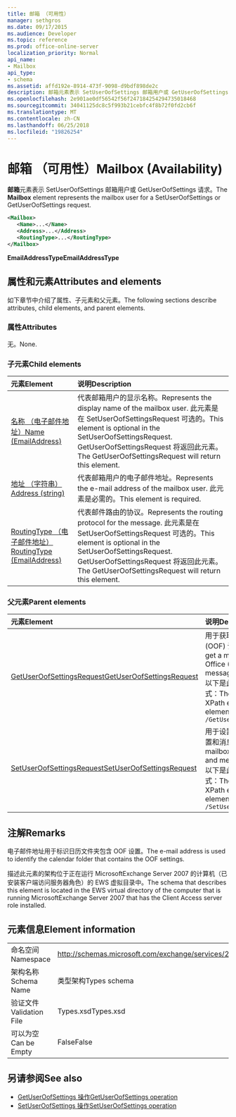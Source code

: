 ```yaml
---
title: 邮箱 （可用性）
manager: sethgros
ms.date: 09/17/2015
ms.audience: Developer
ms.topic: reference
ms.prod: office-online-server
localization_priority: Normal
api_name:
- Mailbox
api_type:
- schema
ms.assetid: affd192e-8914-473f-9098-d9bdf898de2c
description: 邮箱元素表示 SetUserOofSettings 邮箱用户或 GetUserOofSettings 请求。
ms.openlocfilehash: 2e901ae0df56542f56f247184254294735018468
ms.sourcegitcommit: 34041125dc8c5f993b21cebfc4f8b72f0fd2cb6f
ms.translationtype: MT
ms.contentlocale: zh-CN
ms.lasthandoff: 06/25/2018
ms.locfileid: "19826254"
---
```

# <a name="mailbox-availability"></a><span data-ttu-id="f35dc-103">邮箱 （可用性）</span><span class="sxs-lookup"><span data-stu-id="f35dc-103">Mailbox (Availability)</span></span>

<span data-ttu-id="f35dc-104">**邮箱**元素表示 SetUserOofSettings 邮箱用户或 GetUserOofSettings 请求。</span><span class="sxs-lookup"><span data-stu-id="f35dc-104">The **Mailbox** element represents the mailbox user for a SetUserOofSettings or GetUserOofSettings request.</span></span> 
  
```xml
<Mailbox>
   <Name>...</Name>
   <Address>...</Address>
   <RoutingType>...</RoutingType>
</Mailbox>
```

<span data-ttu-id="f35dc-105">**EmailAddressType**</span><span class="sxs-lookup"><span data-stu-id="f35dc-105">**EmailAddressType**</span></span>

## <a name="attributes-and-elements"></a><span data-ttu-id="f35dc-106">属性和元素</span><span class="sxs-lookup"><span data-stu-id="f35dc-106">Attributes and elements</span></span>

<span data-ttu-id="f35dc-107">如下章节中介绍了属性、子元素和父元素。</span><span class="sxs-lookup"><span data-stu-id="f35dc-107">The following sections describe attributes, child elements, and parent elements.</span></span>
  
### <a name="attributes"></a><span data-ttu-id="f35dc-108">属性</span><span class="sxs-lookup"><span data-stu-id="f35dc-108">Attributes</span></span>

<span data-ttu-id="f35dc-109">无。</span><span class="sxs-lookup"><span data-stu-id="f35dc-109">None.</span></span>
  
### <a name="child-elements"></a><span data-ttu-id="f35dc-110">子元素</span><span class="sxs-lookup"><span data-stu-id="f35dc-110">Child elements</span></span>

|<span data-ttu-id="f35dc-111">**元素**</span><span class="sxs-lookup"><span data-stu-id="f35dc-111">**Element**</span></span>|<span data-ttu-id="f35dc-112">**说明**</span><span class="sxs-lookup"><span data-stu-id="f35dc-112">**Description**</span></span>|
|:-----|:-----|
|[<span data-ttu-id="f35dc-113">名称 （电子邮件地址）</span><span class="sxs-lookup"><span data-stu-id="f35dc-113">Name (EmailAddress)</span></span>](name-emailaddress.md) <br/> |<span data-ttu-id="f35dc-114">代表邮箱用户的显示名称。</span><span class="sxs-lookup"><span data-stu-id="f35dc-114">Represents the display name of the mailbox user.</span></span> <span data-ttu-id="f35dc-115">此元素是在 SetUserOofSettingsRequest 可选的。</span><span class="sxs-lookup"><span data-stu-id="f35dc-115">This element is optional in the SetUserOofSettingsRequest.</span></span> <span data-ttu-id="f35dc-116">GetUserOofSettingsRequest 将返回此元素。</span><span class="sxs-lookup"><span data-stu-id="f35dc-116">The GetUserOofSettingsRequest will return this element.</span></span>  <br/> |
|[<span data-ttu-id="f35dc-117">地址 （字符串）</span><span class="sxs-lookup"><span data-stu-id="f35dc-117">Address (string)</span></span>](address-string.md) <br/> |<span data-ttu-id="f35dc-118">代表邮箱用户的电子邮件地址。</span><span class="sxs-lookup"><span data-stu-id="f35dc-118">Represents the e-mail address of the mailbox user.</span></span> <span data-ttu-id="f35dc-119">此元素是必需的。</span><span class="sxs-lookup"><span data-stu-id="f35dc-119">This element is required.</span></span>  <br/> |
|[<span data-ttu-id="f35dc-120">RoutingType （电子邮件地址）</span><span class="sxs-lookup"><span data-stu-id="f35dc-120">RoutingType (EmailAddress)</span></span>](routingtype-emailaddress.md) <br/> |<span data-ttu-id="f35dc-121">代表邮件路由的协议。</span><span class="sxs-lookup"><span data-stu-id="f35dc-121">Represents the routing protocol for the message.</span></span> <span data-ttu-id="f35dc-122">此元素是在 SetUserOofSettingsRequest 可选的。</span><span class="sxs-lookup"><span data-stu-id="f35dc-122">This element is optional in the SetUserOofSettingsRequest.</span></span> <span data-ttu-id="f35dc-123">GetUserOofSettingsRequest 将返回此元素。</span><span class="sxs-lookup"><span data-stu-id="f35dc-123">The GetUserOofSettingsRequest will return this element.</span></span>  <br/> |
   
### <a name="parent-elements"></a><span data-ttu-id="f35dc-124">父元素</span><span class="sxs-lookup"><span data-stu-id="f35dc-124">Parent elements</span></span>

|<span data-ttu-id="f35dc-125">**元素**</span><span class="sxs-lookup"><span data-stu-id="f35dc-125">**Element**</span></span>|<span data-ttu-id="f35dc-126">**说明**</span><span class="sxs-lookup"><span data-stu-id="f35dc-126">**Description**</span></span>|
|:-----|:-----|
|[<span data-ttu-id="f35dc-127">GetUserOofSettingsRequest</span><span class="sxs-lookup"><span data-stu-id="f35dc-127">GetUserOofSettingsRequest</span></span>](getuseroofsettingsrequest.md) <br/> |<span data-ttu-id="f35dc-128">用于获取邮箱用户的外出 (OOF) 设置和消息。</span><span class="sxs-lookup"><span data-stu-id="f35dc-128">Used to get a mailbox user's Out of Office (OOF) settings and messages.</span></span>  <br/> <span data-ttu-id="f35dc-129">以下是此元素的 XPath 表达式：</span><span class="sxs-lookup"><span data-stu-id="f35dc-129">The following is the XPath expression to this element:</span></span>  <br/>  `/GetUserOofSettingsRequest` <br/> |
|[<span data-ttu-id="f35dc-130">SetUserOofSettingsRequest</span><span class="sxs-lookup"><span data-stu-id="f35dc-130">SetUserOofSettingsRequest</span></span>](setuseroofsettingsrequest.md) <br/> |<span data-ttu-id="f35dc-131">用于设置邮箱用户的 OOF 设置和消息。</span><span class="sxs-lookup"><span data-stu-id="f35dc-131">Used to set a mailbox user's OOF settings and messages.</span></span>  <br/> <span data-ttu-id="f35dc-132">以下是此元素的 XPath 表达式：</span><span class="sxs-lookup"><span data-stu-id="f35dc-132">The following is the XPath expression to this element:</span></span>  <br/>  `/SetUserOofSettingsRequest` <br/> |
   
## <a name="remarks"></a><span data-ttu-id="f35dc-133">注解</span><span class="sxs-lookup"><span data-stu-id="f35dc-133">Remarks</span></span>

<span data-ttu-id="f35dc-134">电子邮件地址用于标识日历文件夹包含 OOF 设置。</span><span class="sxs-lookup"><span data-stu-id="f35dc-134">The e-mail address is used to identify the calendar folder that contains the OOF settings.</span></span> 
  
<span data-ttu-id="f35dc-135">描述此元素的架构位于正在运行 MicrosoftExchange Server 2007 的计算机（已安装客户端访问服务器角色）的 EWS 虚拟目录中。</span><span class="sxs-lookup"><span data-stu-id="f35dc-135">The schema that describes this element is located in the EWS virtual directory of the computer that is running MicrosoftExchange Server 2007 that has the Client Access server role installed.</span></span>
  
## <a name="element-information"></a><span data-ttu-id="f35dc-136">元素信息</span><span class="sxs-lookup"><span data-stu-id="f35dc-136">Element information</span></span>

|||
|:-----|:-----|
|<span data-ttu-id="f35dc-137">命名空间</span><span class="sxs-lookup"><span data-stu-id="f35dc-137">Namespace</span></span>  <br/> |http://schemas.microsoft.com/exchange/services/2006/types  <br/> |
|<span data-ttu-id="f35dc-138">架构名称</span><span class="sxs-lookup"><span data-stu-id="f35dc-138">Schema Name</span></span>  <br/> |<span data-ttu-id="f35dc-139">类型架构</span><span class="sxs-lookup"><span data-stu-id="f35dc-139">Types schema</span></span>  <br/> |
|<span data-ttu-id="f35dc-140">验证文件</span><span class="sxs-lookup"><span data-stu-id="f35dc-140">Validation File</span></span>  <br/> |<span data-ttu-id="f35dc-141">Types.xsd</span><span class="sxs-lookup"><span data-stu-id="f35dc-141">Types.xsd</span></span>  <br/> |
|<span data-ttu-id="f35dc-142">可以为空</span><span class="sxs-lookup"><span data-stu-id="f35dc-142">Can be Empty</span></span>  <br/> |<span data-ttu-id="f35dc-143">False</span><span class="sxs-lookup"><span data-stu-id="f35dc-143">False</span></span>  <br/> |
   
## <a name="see-also"></a><span data-ttu-id="f35dc-144">另请参阅</span><span class="sxs-lookup"><span data-stu-id="f35dc-144">See also</span></span>

- [<span data-ttu-id="f35dc-145">GetUserOofSettings 操作</span><span class="sxs-lookup"><span data-stu-id="f35dc-145">GetUserOofSettings operation</span></span>](getuseroofsettings-operation.md)
- [<span data-ttu-id="f35dc-146">SetUserOofSettings 操作</span><span class="sxs-lookup"><span data-stu-id="f35dc-146">SetUserOofSettings operation</span></span>](setuseroofsettings-operation.md)

